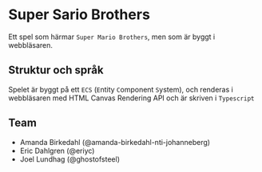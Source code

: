 # Super Sario Brothers
Ett spel som härmar `Super Mario Brothers`, men som är byggt i webbläsaren.

## Struktur och språk
Spelet är byggt på ett `ECS` (`E`ntity `C`omponent `S`ystem), och renderas i webbläsaren med HTML Canvas Rendering API och är skriven i `Typescript`

## Team
- Amanda Birkedahl (@amanda-birkedahl-nti-johanneberg)
- Eric Dahlgren (@eriyc)
- Joel Lundhag (@ghostofsteel)